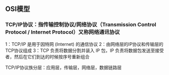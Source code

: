 ## OSI模型

### TCP/IP协议：指传输控制协议/网络协议（Transmission Control Protocol / Internet Protocol）又称网络通讯协议

1：TCP/IP 是用于因特网 (Internet) 的通信协议
2：由网络层的IP协议和传输层的TCP协议组成
3：TCP 负责将数据分割并装入 IP 包，IP 负责将数据包发送至接受者，然后在它们到达的时候按序号重新组合

TCP/IP协议族分层：应用层，传输层，网络层，数据链路层

